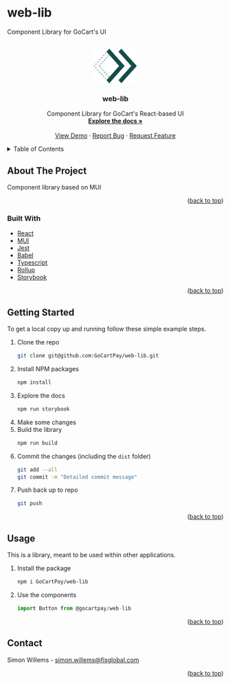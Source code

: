 # web-lib

Component Library for GoCart's UI

<div id="top"></div>

<!-- PROJECT LOGO -->
<br />
<div align="center">
  <a href="https://github.com/GoCartPay/web-lib">
    <img src="stories/assets/spruce-icon.png" alt="Logo" width="100" height="80">
  </a>

<h3 align="center">web-lib</h3>

  <p align="center">
    Component Library for GoCart's React-based UI
    <br />
    <a href="https://61c388e27064e6003a60bbab-enrwpsgjbh.chromatic.com/?path=/story/introduction--page"><strong>Explore the docs »</strong></a>
    <br />
    <br />
    <a href="https://61c388e27064e6003a60bbab-enrwpsgjbh.chromatic.com/?path=/story/introduction--page">View Demo</a>
    ·
    <a href="https://github.com/GoCartPay/web-lib/issues">Report Bug</a>
    ·
    <a href="https://github.com/GoCartPay/web-lib/issues">Request Feature</a>
  </p>
</div>

<!-- TABLE OF CONTENTS -->
<details>
  <summary>Table of Contents</summary>
  <ol>
    <li>
      <a href="#about-the-project">About The Project</a>
    </li>
    <li>
      <a href="#getting-started">Getting Started</a>
    </li>
    <li><a href="#usage">Usage</a></li>
    <li><a href="#contact">Contact</a></li>
  </ol>
</details>

<!-- ABOUT THE PROJECT -->

## About The Project

Component library based on MUI

<p align="right">(<a href="#top">back to top</a>)</p>

### Built With

- [React](https://reactjs.org/)
- [MUI](https://mui.com/)
- [Jest](https://jestjs.io/)
- [Babel](https://babeljs.io/)
- [Typescript](https://www.typescriptlang.org/)
- [Rollup](https://www.rollupjs.org/)
- [Storybook](https://storybook.js.org/)

<p align="right">(<a href="#top">back to top</a>)</p>

<!-- GETTING STARTED -->

## Getting Started

To get a local copy up and running follow these simple example steps.

1. Clone the repo
   ```sh
   git clone git@github.com:GoCartPay/web-lib.git
   ```
2. Install NPM packages
   ```sh
   npm install
   ```
3. Explore the docs
   ```sh
   npm run storybook
   ```
4. Make some changes
5. Build the library
   ```sh
   npm run build
   ```
6. Commit the changes (including the `dist` folder)
   ```sh
   git add --all
   git commit -m "Detailed commit message"
   ```
7. Push back up to repo
   ```sh
   git push
   ```

<p align="right">(<a href="#top">back to top</a>)</p>

<!-- USAGE EXAMPLES -->

## Usage

This is a library, meant to be used within other applications.

1. Install the package
   ```sh
   npm i GoCartPay/web-lib
   ```
2. Use the components
   ```js
   import Button from @gocartpay/web-lib
   ```

<p align="right">(<a href="#top">back to top</a>)</p>

<!-- CONTACT -->

## Contact

Simon Willems - simon.willems@fisglobal.com

<p align="right">(<a href="#top">back to top</a>)</p>
